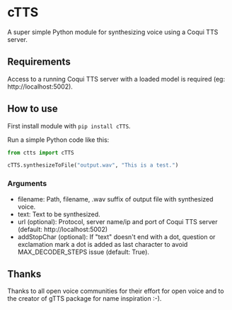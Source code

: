 # cTTS
A super simple Python module for synthesizing voice using a Coqui TTS server.

## Requirements
Access to a running Coqui TTS server with a loaded model is required (eg: http://localhost:5002).

## How to use
First install module with `pip install cTTS`.

Run a simple Python code like this:
```python
from ctts import cTTS

cTTS.synthesizeToFile("output.wav", "This is a test.")
```

### Arguments
* filename: Path, filename, .wav suffix of output file with synthesized voice.
* text: Text to be synthesized.
* url (optional): Protocol, server name/ip and port of Coqui TTS server (default: http://localhost:5002)
* addStopChar (optional): If "text" doesn't end with a dot, question or exclamation mark a dot is added as last character to avoid MAX_DECODER_STEPS issue (default: True). 

## Thanks
Thanks to all open voice communities for their effort for open voice and to the creator of gTTS package for name inspiration :-).